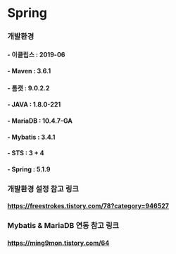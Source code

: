 # Spring

### 개발환경
#### - 이클립스 : 2019-06
#### - Maven : 3.6.1
#### - 톰캣 : 9.0.2.2
#### - JAVA : 1.8.0-221
#### - MariaDB : 10.4.7-GA
#### - Mybatis : 3.4.1
#### - STS : 3 + 4
#### - Spring : 5.1.9


### 개발환경 설정 참고 링크
#### https://freestrokes.tistory.com/78?category=946527



### Mybatis & MariaDB 연동 참고 링크
#### https://ming9mon.tistory.com/64

